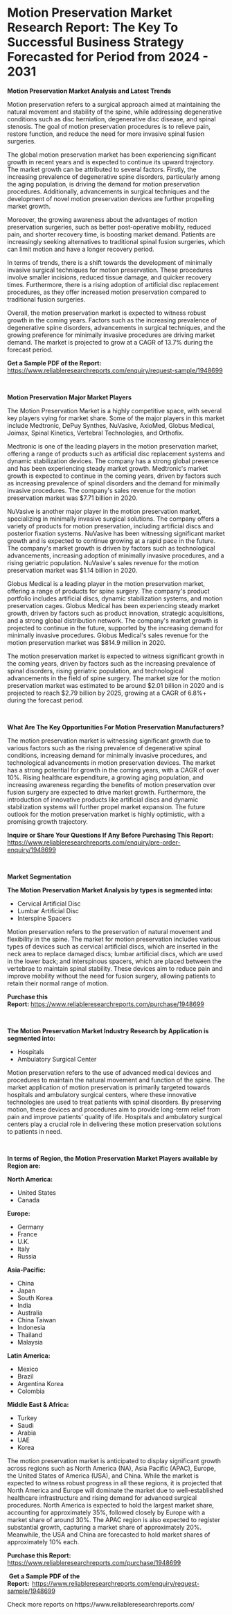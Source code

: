 <p><h1>Motion Preservation Market Research Report: The Key To Successful Business Strategy Forecasted for Period from 2024 - 2031</h1></p><p><strong>Motion Preservation Market Analysis and Latest Trends</strong></p>
<p><p>Motion preservation refers to a surgical approach aimed at maintaining the natural movement and stability of the spine, while addressing degenerative conditions such as disc herniation, degenerative disc disease, and spinal stenosis. The goal of motion preservation procedures is to relieve pain, restore function, and reduce the need for more invasive spinal fusion surgeries.</p><p>The global motion preservation market has been experiencing significant growth in recent years and is expected to continue its upward trajectory. The market growth can be attributed to several factors. Firstly, the increasing prevalence of degenerative spine disorders, particularly among the aging population, is driving the demand for motion preservation procedures. Additionally, advancements in surgical techniques and the development of novel motion preservation devices are further propelling market growth.</p><p>Moreover, the growing awareness about the advantages of motion preservation surgeries, such as better post-operative mobility, reduced pain, and shorter recovery time, is boosting market demand. Patients are increasingly seeking alternatives to traditional spinal fusion surgeries, which can limit motion and have a longer recovery period.</p><p>In terms of trends, there is a shift towards the development of minimally invasive surgical techniques for motion preservation. These procedures involve smaller incisions, reduced tissue damage, and quicker recovery times. Furthermore, there is a rising adoption of artificial disc replacement procedures, as they offer increased motion preservation compared to traditional fusion surgeries.</p><p>Overall, the motion preservation market is expected to witness robust growth in the coming years. Factors such as the increasing prevalence of degenerative spine disorders, advancements in surgical techniques, and the growing preference for minimally invasive procedures are driving market demand. The market is projected to grow at a CAGR of 13.7% during the forecast period.</p></p>
<p><strong>Get a Sample PDF of the Report:&nbsp;</strong> <a href="https://www.reliableresearchreports.com/enquiry/request-sample/1948699">https://www.reliableresearchreports.com/enquiry/request-sample/1948699</a></p>
<p>&nbsp;</p>
<p><strong>Motion Preservation Major Market Players</strong></p>
<p><p>The Motion Preservation Market is a highly competitive space, with several key players vying for market share. Some of the major players in this market include Medtronic, DePuy Synthes, NuVasive, AxioMed, Globus Medical, Joimax, Spinal Kinetics, Vertebral Technologies, and Orthofix.</p><p>Medtronic is one of the leading players in the motion preservation market, offering a range of products such as artificial disc replacement systems and dynamic stabilization devices. The company has a strong global presence and has been experiencing steady market growth. Medtronic's market growth is expected to continue in the coming years, driven by factors such as increasing prevalence of spinal disorders and the demand for minimally invasive procedures. The company's sales revenue for the motion preservation market was $7.71 billion in 2020.</p><p>NuVasive is another major player in the motion preservation market, specializing in minimally invasive surgical solutions. The company offers a variety of products for motion preservation, including artificial discs and posterior fixation systems. NuVasive has been witnessing significant market growth and is expected to continue growing at a rapid pace in the future. The company's market growth is driven by factors such as technological advancements, increasing adoption of minimally invasive procedures, and a rising geriatric population. NuVasive's sales revenue for the motion preservation market was $1.14 billion in 2020.</p><p>Globus Medical is a leading player in the motion preservation market, offering a range of products for spine surgery. The company's product portfolio includes artificial discs, dynamic stabilization systems, and motion preservation cages. Globus Medical has been experiencing steady market growth, driven by factors such as product innovation, strategic acquisitions, and a strong global distribution network. The company's market growth is projected to continue in the future, supported by the increasing demand for minimally invasive procedures. Globus Medical's sales revenue for the motion preservation market was $814.9 million in 2020.</p><p>The motion preservation market is expected to witness significant growth in the coming years, driven by factors such as the increasing prevalence of spinal disorders, rising geriatric population, and technological advancements in the field of spine surgery. The market size for the motion preservation market was estimated to be around $2.01 billion in 2020 and is projected to reach $2.79 billion by 2025, growing at a CAGR of 6.8%+ during the forecast period.</p></p>
<p>&nbsp;</p>
<p><strong>What Are The Key Opportunities For Motion Preservation Manufacturers?</strong></p>
<p><p>The motion preservation market is witnessing significant growth due to various factors such as the rising prevalence of degenerative spinal conditions, increasing demand for minimally invasive procedures, and technological advancements in motion preservation devices. The market has a strong potential for growth in the coming years, with a CAGR of over 10%. Rising healthcare expenditure, a growing aging population, and increasing awareness regarding the benefits of motion preservation over fusion surgery are expected to drive market growth. Furthermore, the introduction of innovative products like artificial discs and dynamic stabilization systems will further propel market expansion. The future outlook for the motion preservation market is highly optimistic, with a promising growth trajectory.</p></p>
<p><strong>Inquire or Share Your Questions If Any Before Purchasing This Report:</strong> <a href="https://www.reliableresearchreports.com/enquiry/pre-order-enquiry/1948699">https://www.reliableresearchreports.com/enquiry/pre-order-enquiry/1948699</a></p>
<p>&nbsp;</p>
<p><strong>Market Segmentation</strong></p>
<p><strong>The Motion Preservation Market Analysis by types is segmented into:</strong></p>
<p><ul><li>Cervical Artificial Disc</li><li>Lumbar Artificial Disc</li><li>Interspine Spacers</li></ul></p>
<p><p>Motion preservation refers to the preservation of natural movement and flexibility in the spine. The market for motion preservation includes various types of devices such as cervical artificial discs, which are inserted in the neck area to replace damaged discs; lumbar artificial discs, which are used in the lower back; and interspinous spacers, which are placed between the vertebrae to maintain spinal stability. These devices aim to reduce pain and improve mobility without the need for fusion surgery, allowing patients to retain their normal range of motion.</p></p>
<p><strong>Purchase this Report:&nbsp;</strong><a href="https://www.reliableresearchreports.com/purchase/1948699">https://www.reliableresearchreports.com/purchase/1948699</a></p>
<p>&nbsp;</p>
<p><strong>The Motion Preservation Market Industry Research by Application is segmented into:</strong></p>
<p><ul><li>Hospitals</li><li>Ambulatory Surgical Center</li></ul></p>
<p><p>Motion preservation refers to the use of advanced medical devices and procedures to maintain the natural movement and function of the spine. The market application of motion preservation is primarily targeted towards hospitals and ambulatory surgical centers, where these innovative technologies are used to treat patients with spinal disorders. By preserving motion, these devices and procedures aim to provide long-term relief from pain and improve patients' quality of life. Hospitals and ambulatory surgical centers play a crucial role in delivering these motion preservation solutions to patients in need.</p></p>
<p>&nbsp;</p>
<p><strong>In terms of Region, the Motion Preservation Market Players available by Region are:</strong></p>
<p>
    <p> <strong> North America: </strong>
        <ul>
            <li>United States</li>
            <li>Canada</li>
        </ul>
        </p> 
    <p> <strong> Europe: </strong>
        <ul>
            <li>Germany</li>
            <li>France</li>
            <li>U.K.</li>
            <li>Italy</li>
            <li>Russia</li>
        </ul>
        </p> 
    <p> <strong> Asia-Pacific: </strong>
        <ul>
            <li>China</li>
            <li>Japan</li>
            <li>South Korea</li>
            <li>India</li>
            <li>Australia</li>
            <li>China Taiwan</li>
            <li>Indonesia</li>
            <li>Thailand</li>
            <li>Malaysia</li>
        </ul>
        </p> 
    <p> <strong> Latin America: </strong>
        <ul>
            <li>Mexico</li>
            <li>Brazil</li>
            <li>Argentina Korea</li>
            <li>Colombia</li>
        </ul>
        </p> 
    <p> <strong> Middle East & Africa: </strong>
        <ul>
            <li>Turkey</li>
            <li>Saudi</li>
            <li>Arabia</li>
            <li>UAE</li>
            <li>Korea</li>
        </ul>
    </p>
    </p>
<p><p>The motion preservation market is anticipated to display significant growth across regions such as North America (NA), Asia Pacific (APAC), Europe, the United States of America (USA), and China. While the market is expected to witness robust progress in all these regions, it is projected that North America and Europe will dominate the market due to well-established healthcare infrastructure and rising demand for advanced surgical procedures. North America is expected to hold the largest market share, accounting for approximately 35%, followed closely by Europe with a market share of around 30%. The APAC region is also expected to register substantial growth, capturing a market share of approximately 20%. Meanwhile, the USA and China are forecasted to hold market shares of approximately 10% each.</p></p>
<p><strong>Purchase this Report: </strong><a href="https://www.reliableresearchreports.com/purchase/1948699">https://www.reliableresearchreports.com/purchase/1948699</a></p>
<p>&nbsp;<strong>Get a Sample PDF of the Report:&nbsp;&nbsp;</strong><a href="https://www.reliableresearchreports.com/enquiry/request-sample/1948699">https://www.reliableresearchreports.com/enquiry/request-sample/1948699</a></p>
<p><strong></strong></p>
<p>Check more reports on https://www.reliableresearchreports.com/</p>